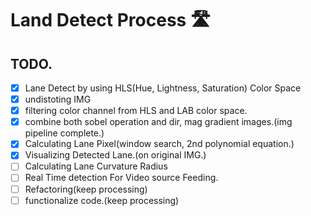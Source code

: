 # Land Detect Process 🛣

## TODO.

- [x] Lane Detect by using HLS(Hue, Lightness, Saturation) Color Space
- [x] undistoting IMG
- [x] filtering color channel from HLS and LAB color space.
- [x] combine both sobel operation and dir, mag gradient images.(img pipeline complete.)
- [x] Calculating Lane Pixel(window search, 2nd polynomial equation.)
- [x] Visualizing Detected Lane.(on original IMG.)
- [ ] Calculating Lane Curvature Radius
- [ ] Real Time detection For Video source Feeding.
- [ ] Refactoring(keep processing)
- [ ] functionalize code.(keep processing)
